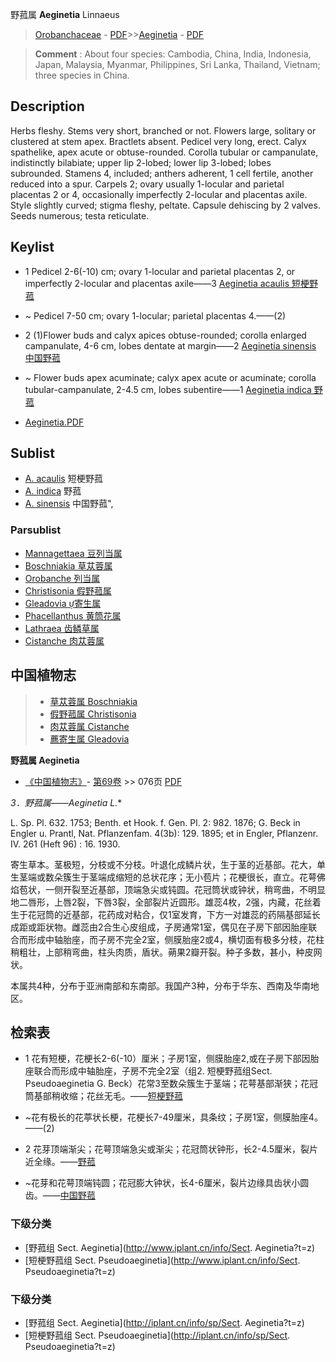 野菰属 **Aeginetia** Linnaeus

> [Orobanchaceae](http://www.iplant.cn/info/Orobanchaceae?t=foc) - [PDF](http://www.iplant.cn/foc/pdf/Orobanchaceae.pdf)>>[Aeginetia](Aeginetia-野菰属.md) - [PDF](http://www.iplant.cn/foc/pdf/Aeginetia.pdf)


> **Comment** : 
> About four species: Cambodia, China, India, Indonesia, Japan, Malaysia, Myanmar, Philippines, Sri Lanka, Thailand, Vietnam; three species in China.

## Description

Herbs fleshy. Stems very short, branched or not. Flowers large, solitary or clustered at stem apex. Bractlets absent. Pedicel very long, erect. Calyx spathelike, apex acute or obtuse-rounded. Corolla tubular or campanulate, indistinctly bilabiate; upper lip 2-lobed; lower lip 3-lobed; lobes subrounded. Stamens 4, included; anthers adherent, 1 cell fertile, another reduced into a spur. Carpels 2; ovary usually 1-locular and parietal placentas 2 or 4, occasionally imperfectly 2-locular and placentas axile. Style slightly curved; stigma fleshy, peltate. Capsule dehiscing by 2 valves. Seeds numerous; testa reticulate.


## Keylist

* 1 Pedicel 2-6(-10) cm; ovary 1-locular and parietal placentas 2, or imperfectly 2-locular and placentas axile——3 [Aeginetia acaulis 短梗野菰](Aeginetia-acaulis-短梗野菰.md)
* ~ Pedicel 7-50 cm; ovary 1-locular; parietal placentas 4.——(2)

* 2 (1)Flower buds and calyx apices obtuse-rounded; corolla enlarged campanulate, 4-6 cm, lobes dentate at  margin——2 [Aeginetia sinensis 中国野菰](Aeginetia-sinensis-中国野菰.md)
* ~ Flower buds apex acuminate; calyx apex acute or acuminate; corolla tubular-campanulate, 2-4.5 cm, lobes  subentire——1 [Aeginetia indica 野菰](Aeginetia-indica-野菰.md)


* [Aeginetia.PDF](http://www.iplant.cn/foc/pdf/Aeginetia.pdf)

## Sublist

* [A.  acaulis](Aeginetia-acaulis-短梗野菰.md) 短梗野菰
* [A.  indica](Aeginetia-indica-野菰.md) 野菰
* [A.  sinensis](Aeginetia-sinensis-中国野菰.md) 中国野菰",

### Parsublist

* [Mannagettaea  豆列当属](http://www.iplant.cn/info/Mannagettaea?t=foc)
* [Boschniakia  草苁蓉属](http://www.iplant.cn/info/Boschniakia?t=foc)
* [Orobanche  列当属](http://www.iplant.cn/info/Orobanche?t=foc)
* [Christisonia  假野菰属](http://www.iplant.cn/info/Christisonia?t=foc)
* [Gleadovia  寄生属](http://www.iplant.cn/info/Gleadovia?t=foc)
* [Phacellanthus  黄筒花属](http://www.iplant.cn/info/Phacellanthus?t=foc)
* [Lathraea  齿鳞草属](http://www.iplant.cn/info/Lathraea?t=foc)
* [Cistanche  肉苁蓉属](http://www.iplant.cn/info/Cistanche?t=foc)


## 中国植物志

> * [草苁蓉属  Boschniakia](Boschniakia-草苁蓉属.md)
> * [假野菰属  Christisonia](Christisonia-假野菰属.md)
> * [肉苁蓉属  Cistanche](Cistanche-肉苁蓉属.md)
> * [藨寄生属  Gleadovia](http://www.iplant.cn/info/Gleadovia?t=z)


**野菰属 Aeginetia**

* [《中国植物志》](http://www.iplant.cn/frps)- [第69卷](http://www.iplant.cn/frps/vol/69) >> 076页 [PDF](http://www.iplant.cn/frps/pdf/69/076y.pdf)


**3．野菰属*——Aeginetia L.**

L. Sp. Pl. 632. 1753; Benth. et Hook. f. Gen. Pl. 2: 982. 1876; G. Beck in Engler u. Prantl, Nat. Pflanzenfam. 4(3b): 129. 1895; et in Engler, Pflanzenr. IV. 261 (Heft 96) : 16. 1930.

寄生草本。茎极短，分枝或不分枝。叶退化成鳞片状，生于茎的近基部。花大，单生茎端或数朵簇生于茎端成缩短的总状花序；无小苞片；花梗很长，直立。花萼佛焰苞状，一侧开裂至近基部，顶端急尖或钝圆。花冠筒状或钟状，稍弯曲，不明显地二唇形，上唇2裂，下唇3裂，全部裂片近圆形。雄蕊4枚，2强，内藏，花丝着生于花冠筒的近基部，花药成对粘合，仅1室发育，下方一对雄蕊的药隔基部延长成距或距状物。雌蕊由2合生心皮组成，子房通常1室，偶见在子房下部因胎座联合而形成中轴胎座，而子房不完全2室，侧膜胎座2或4，横切面有极多分枝，花柱稍粗壮，上部稍弯曲，柱头肉质，盾状。蒴果2瓣开裂。种子多数，甚小，种皮网状。

本属共4种，分布于亚洲南部和东南部。我国产3种，分布于华东、西南及华南地区。

## 检索表

* 1 花有短梗，花梗长2-6(-10）厘米；子房1室，侧膜胎座2,或在子房下部因胎座联合而形成中轴胎座，子房不完全2室（组2. 短梗野菰组Sect. Pseudoaeginetia G. Beck）花常3至数朵簇生于茎端；花萼基部渐狭；花冠筒基部稍收缩；花丝无毛。——[短梗野菰](Aeginetia-acaulis-短梗野菰.md)

* ~花有极长的花葶状长梗，花梗长7-49厘米，具条纹；子房1室，侧膜胎座4。——(2)

* 2 花芽顶端渐尖；花萼顶端急尖或渐尖；花冠筒状钟形，长2-4.5厘米，裂片近全缘。——[野菰](Aeginetia-indica-野菰.md)

* ~花芽和花萼顶端钝圆；花冠膨大钟状，长4-6厘米，裂片边缘具齿状小圆齿。——[中国野菰](Aeginetia-sinensis-中国野菰.md)

### 下级分类
* [野菰组  Sect. Aeginetia](http://www.iplant.cn/info/Sect. Aeginetia?t=z)
* [短梗野菰组  Sect. Pseudoaeginetia](http://www.iplant.cn/info/Sect. Pseudoaeginetia?t=z)

### 下级分类
* [野菰组  Sect. Aeginetia](http://iplant.cn/info/sp/Sect. Aeginetia?t=z)
* [短梗野菰组  Sect. Pseudoaeginetia](http://iplant.cn/info/sp/Sect. Pseudoaeginetia?t=z)
